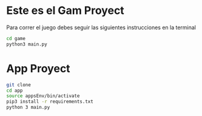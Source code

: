 # Este es el Gam Proyect

Para correr el juego debes seguir las siguientes instrucciones en la terminal

```sh
cd game 
python3 main.py
```
# App Proyect
```sh
git clone
cd app
source appsEnv/bin/activate
pip3 install -r requirements.txt
python 3 main.py
```
